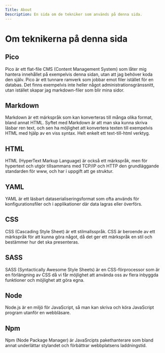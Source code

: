```yaml
---
Title: About
Description: En sida om de tekniker som används på denna sida.
---
```


Om teknikerna på denna sida
==========================

## Pico ##
Pico är ett flat-file CMS (Content Management System) som låter 
mig hantera innehållet på exempelvis denna sidan, utan att jag 
behöver koda den själv. Pico är ett tunnare ramverk som jobbar 
emot filer istället för en databas. Det finns exempelvis inte 
heller något administrationsgränssnitt, utan istället skapar 
jag markdown-filer som blir mina sidor.

## Markdown ##
Markdown är ett märkspråk som kan konverteras till många olika 
format, bland annat HTML. Syftet med Markdown är att man ska 
kunna skriva läsbar ren text, och sen ha möjlighet att 
konvertera texten till exempelvis HTML med hjälp av en viss 
syntax. Helt enkelt ett text-till-html verktyg.

## HTML ##
HTML (HyperText Markup Language) är också ett märkspråk, men 
för hypertext och utgör tillsammans med TCP/IP och HTTP den 
grundläggande standarden för www, och har i uppgift att 
ge struktur.

## YAML ##
YAML är ett läsbart dataserialiseringsformat som ofta används 
för konfigurationsfiler och i applikationer där data lagras 
eller överförs.

## CSS ##
CSS (Cascading Style Sheet) är ett stilmallsspråk. CSS är 
beroende av ett märkspråk för att kunna göra något, då 
det ger ett märkspråk en stil och bestämmer hur det ska 
presenteras. 

## SASS ##
SASS (Syntactically Awesome Style Sheets) är en 
CSS-förprocessor som är en förlängning av CSS då vi får 
möjlighet att använda oss av flera inbyggda funktioner 
och möjlighet att göra egna.

## Node ##
Node.js är en miljö för JavaScript, så man kan skriva 
och köra JavaScript program utanför en webbläsare.

## Npm ##
Npm (Node Package Manager) är JavaSrcipts pakethanterare 
som bland annat underlättar stylandet och förbättrar 
webbplatsens laddningstid.